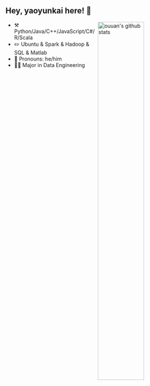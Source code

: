 ## Hey, yaoyunkai here! :wave:

<img align="right" alt="ouuan's github stats" width="50%" src="https://github-readme-stats.vercel.app/api?username=Lucas-yyk&show_icons=true">

- :hammer_and_pick: Python/Java/C++/JavaScript/C#/R/Scala
- :pencil2: Ubuntu & Spark & Hadoop & SQL & Matlab
- :man: Pronouns: he/him
- :man_student: Major in Data Engineering
